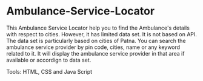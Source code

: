 # Ambulance-Service-Locator
This Ambulance Service Locator help you to find the Ambulance's details with respect to cities. However, it has limited data set. It is not based on API. The data set is particularly based on cities of Patna. You can search the ambulance service provider by  pin code, cities, name or any keyword related to it. It will display the ambulance service provider in that area if available or accordign to data set. 

Tools: HTML, CSS and Java Script
